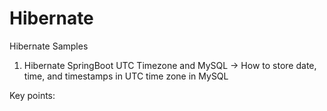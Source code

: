 # Hibernate

Hibernate Samples

1. Hibernate SpringBoot UTC Timezone and MySQL -> How to store date, time, and timestamps in UTC time zone in MySQL

Key points:
   
